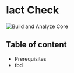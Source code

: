 Iact Check
==============

![Build and Analyze Core](https://github.com/solec0der/iact-check/workflows/Build%20and%20Analyze%20Core/badge.svg)

Table of content
----------------

* Prerequisites
* tbd
